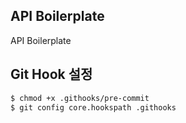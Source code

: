 ## API Boilerplate

API Boilerplate

## Git Hook 설정

```bash
$ chmod +x .githooks/pre-commit 
$ git config core.hookspath .githooks
```
